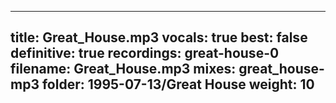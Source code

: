 
---
title: Great_House.mp3
vocals: true
best: false
definitive: true
recordings: great-house-0
filename: Great_House.mp3
mixes: great_house-mp3
folder: 1995-07-13/Great House
weight: 10
---
